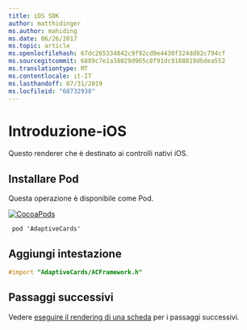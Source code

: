 ```yaml
---
title: iOS SDK
author: matthidinger
ms.author: mahiding
ms.date: 06/26/2017
ms.topic: article
ms.openlocfilehash: 67dc265334842c9f92cd9e4430f324dd82c794cf
ms.sourcegitcommit: 6889c7e1a38029d965c8f91dc9108819dbdea552
ms.translationtype: MT
ms.contentlocale: it-IT
ms.lasthandoff: 07/31/2019
ms.locfileid: "68732938"
---
```

# <a name="getting-started---ios"></a>Introduzione-iOS

Questo renderer che è destinato ai controlli nativi iOS.

## <a name="install-pod"></a>Installare Pod

Questa operazione è disponibile come Pod.

[![CocoaPods](https://img.shields.io/cocoapods/v/AdaptiveCards.svg)](https://cocoapods.org/pods/AdaptiveCards)

```console
 pod 'AdaptiveCards'
```

## <a name="add-header"></a>Aggiungi intestazione

```objective-c
#import "AdaptiveCards/ACFramework.h"
```

## <a name="next-steps"></a>Passaggi successivi

Vedere [eseguire il rendering di una scheda](render-a-card.md) per i passaggi successivi.